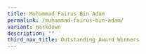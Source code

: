 ```yaml
---
title: Muhammad Fairus Bin Adam
permalink: /muhammad-fairus-bin-adam/
variant: markdown
description: ""
third_nav_title: Outstanding Award Winners
---
```


